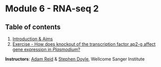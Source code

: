 # Module 6 - RNA-seq 2


## Table of contents
1. [Introduction & Aims](#introduction)
2. [Exercise - How does knockout of the transcription factor ap2-g affect gene expression in *Plasmodium*?](#exercise1)



**Instructors**: [Adam Reid](mailto:ar11@sanger.ac.uk) & [Stephen Doyle](mailto:sd21@sanger.ac.uk), Wellcome Sanger Institute

